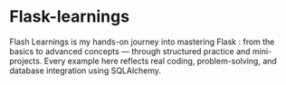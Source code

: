 # Flask-learnings
 Flash Learnings is my hands-on journey into mastering Flask :  from the basics to advanced concepts — through structured practice and mini-projects. Every example here reflects real coding, problem-solving, and database integration using SQLAlchemy.
